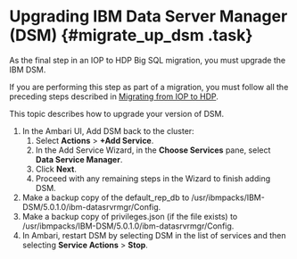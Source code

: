 # **Upgrading IBM Data Server Manager \(DSM\)** {#migrate_up_dsm .task}

As the final step in an IOP to HDP Big SQL migration, you must upgrade the IBM DSM.

If you are performing this step as part of a migration, you must follow all the preceding steps described in [Migrating from IOP to HDP](migrate_process.md#).

This topic describes how to upgrade your version of DSM.

1.  In the Ambari UI, Add DSM back to the cluster:
    1.  Select **Actions** \> **+Add Service**.
    2.  In the Add Service Wizard, in the **Choose Services** pane, select **Data Service Manager**.
    3.  Click **Next**.
    4.  Proceed with any remaining steps in the Wizard to finish adding DSM.
2.  Make a backup copy of the default\_rep\_db to /usr/ibmpacks/IBM-DSM/5.0.1.0/ibm-datasrvrmgr/Config.
3.  Make a backup copy of privileges.json \(if the file exists\) to /usr/ibmpacks/IBM-DSM/5.0.1.0/ibm-datasrvrmgr/Config.
4.  In Ambari, restart DSM by selecting DSM in the list of services and then selecting **Service Actions** \> **Stop**.

